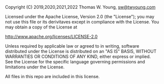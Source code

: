Copyright (C) 2019,2020,2021,2022 Thomas W. Young, sw@twyoung.com

Licensed under the Apache License, Version 2.0 (the "License"); you may not use this file or its derivitaves except in compliance with the License. You may obtain a copy of the License at

http://www.apache.org/licenses/LICENSE-2.0

Unless required by applicable law or agreed to in writing, software distributed under the License is distributed on an "AS IS" BASIS, WITHOUT WARRANTIES OR CONDITIONS OF ANY KIND, either express or implied. See the License for the specific language governing permissions and limitations under the License.

All files in this repo are included in this license.
